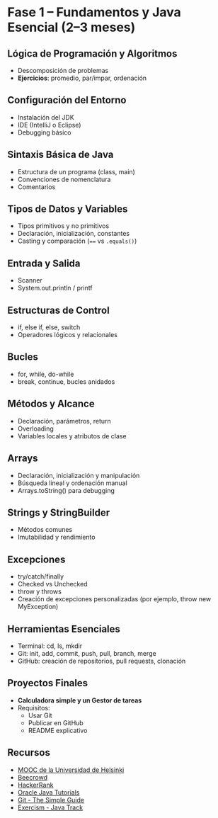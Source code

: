 # Fase 1 – Fundamentos y Java Esencial (2–3 meses)

## Lógica de Programación y Algoritmos
- Descomposición de problemas
- **Ejercicios**: promedio, par/impar, ordenación

## Configuración del Entorno
- Instalación del JDK
- IDE (IntelliJ o Eclipse)
- Debugging básico

## Sintaxis Básica de Java
- Estructura de un programa (class, main)
- Convenciones de nomenclatura
- Comentarios

## Tipos de Datos y Variables
- Tipos primitivos y no primitivos
- Declaración, inicialización, constantes
- Casting y comparación (`==` vs `.equals()`)

## Entrada y Salida
- Scanner
- System.out.println / printf

## Estructuras de Control
- if, else if, else, switch
- Operadores lógicos y relacionales

## Bucles
- for, while, do-while
- break, continue, bucles anidados

## Métodos y Alcance
- Declaración, parámetros, return
- Overloading
- Variables locales y atributos de clase

## Arrays
- Declaración, inicialización y manipulación
- Búsqueda lineal y ordenación manual
- Arrays.toString() para debugging

## Strings y StringBuilder
- Métodos comunes
- Imutabilidad y rendimiento

## Excepciones
- try/catch/finally
- Checked vs Unchecked
- throw y throws
- Creación de excepciones personalizadas (por ejemplo, throw new MyException)

## Herramientas Esenciales
- Terminal: cd, ls, mkdir
- Git: init, add, commit, push, pull, branch, merge
- GitHub: creación de repositorios, pull requests, clonación

## Proyectos Finales
- **Calculadora simple y un Gestor de tareas**
- Requisitos:
  - Usar Git
  - Publicar en GitHub
  - README explicativo

## Recursos
- [MOOC de la Universidad de Helsinki](https://java-programming.mooc.fi/)
- [Beecrowd](https://www.beecrowd.com.br)
- [HackerRank](https://www.hackerrank.com)
- [Oracle Java Tutorials](https://docs.oracle.com/javase/tutorial/)
- [Git - The Simple Guide](https://rogerdudler.github.io/git-guide/)
- [Exercism - Java Track](https://exercism.org/tracks/java)
